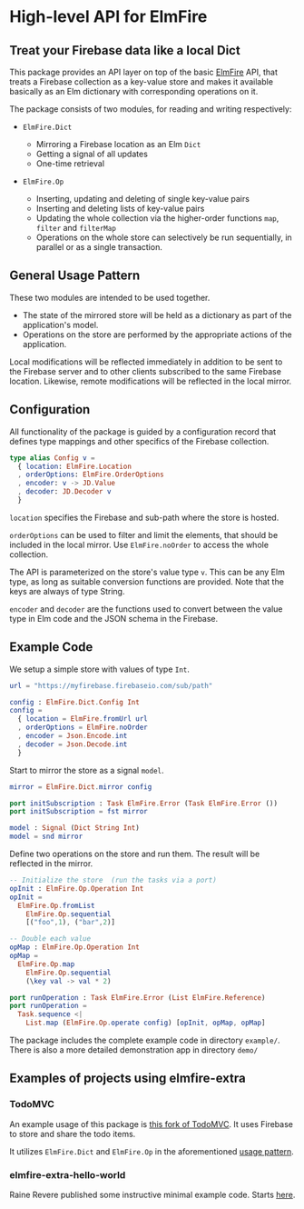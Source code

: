 # High-level API for ElmFire

## Treat your Firebase data like a local Dict

This package provides an API layer on top of the basic [ElmFire](http://package.elm-lang.org/packages/ThomasWeiser/elmfire/latest) API,
that treats a Firebase collection as a key-value store and
makes it available basically as an Elm dictionary with corresponding operations on it.

The package consists of two modules, for reading and writing respectively:

- `ElmFire.Dict`
  - Mirroring a Firebase location as an Elm `Dict`
  - Getting a signal of all updates
  - One-time retrieval


- `ElmFire.Op`
  - Inserting, updating and deleting of single key-value pairs
  - Inserting and deleting lists of key-value pairs
  - Updating the whole collection via the higher-order functions `map`, `filter` and `filterMap`
  - Operations on the whole store can selectively be run sequentially, in parallel or as a single transaction.

## General Usage Pattern

These two modules are intended to be used together.

- The state of the mirrored store will be held as a dictionary as part of the application's model.
- Operations on the store are performed by the appropriate actions of the application.

Local modifications will be reflected immediately in addition to be sent to the Firebase server and to other clients subscribed to the same Firebase location.
Likewise, remote modifications will be reflected in the local mirror.

## Configuration

All functionality of the package is guided by a configuration record that defines type mappings and other specifics of the Firebase collection.

```elm
type alias Config v =
  { location: ElmFire.Location
  , orderOptions: ElmFire.OrderOptions
  , encoder: v -> JD.Value
  , decoder: JD.Decoder v
  }

```

`location` specifies the Firebase and sub-path where the store is hosted.

`orderOptions` can be used to filter and limit the elements, that should be included in the local mirror. Use `ElmFire.noOrder` to access the whole collection.

The API is parameterized on the store's value type `v`. This can be any Elm type, as long as suitable conversion functions are provided.
Note that the keys are always of type String.

`encoder` and `decoder` are the functions used to convert between the value type in Elm code and the JSON schema in the Firebase.

## Example Code

We setup a simple store with values of type `Int`.
```elm
url = "https://myfirebase.firebaseio.com/sub/path"

config : ElmFire.Dict.Config Int
config =
  { location = ElmFire.fromUrl url
  , orderOptions = ElmFire.noOrder
  , encoder = Json.Encode.int
  , decoder = Json.Decode.int
  }
```
Start to mirror the store as a signal `model`.
```elm
mirror = ElmFire.Dict.mirror config

port initSubscription : Task ElmFire.Error (Task ElmFire.Error ())
port initSubscription = fst mirror

model : Signal (Dict String Int)
model = snd mirror
```
Define two operations on the store and run them. The result will be reflected in the mirror.
```elm
-- Initialize the store  (run the tasks via a port)
opInit : ElmFire.Op.Operation Int
opInit =
  ElmFire.Op.fromList
    ElmFire.Op.sequential
    [("foo",1), ("bar",2)]

-- Double each value
opMap : ElmFire.Op.Operation Int
opMap =
  ElmFire.Op.map
    ElmFire.Op.sequential
    (\key val -> val * 2)

port runOperation : Task ElmFire.Error (List ElmFire.Reference)
port runOperation =
  Task.sequence <|
    List.map (ElmFire.Op.operate config) [opInit, opMap, opMap]
```
The package includes the complete example code in directory `example/`. There is also a more detailed demonstration app in directory `demo/`

## Examples of projects using elmfire-extra

### TodoMVC

An example usage of this package is [this fork of TodoMVC](https://github.com/ThomasWeiser/todomvc-elmfire). It uses Firebase to store and share the todo items.

It utilizes `ElmFire.Dict` and `ElmFire.Op` in the aforementioned [usage pattern](#general-usage-pattern).

### elmfire-extra-hello-world

Raine Revere published some instructive minimal example code. Starts [here](https://github.com/metaraine/elmfire-extra-hello-world).
